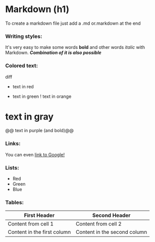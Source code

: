 # Markdown (h1)
To create a markdown file just add a .md or.markdown at the end

### Writing styles:
It's very easy to make some words **bold** and other words *italic* with Markdown. _**Combination of it is also possible**_

### Colored text:
diff
- text in red
+ text in green
! text in orange
# text in gray
@@ text in purple (and bold)@@



### Links: 
You can even [link to Google!](http://google.com)

### Lists:
*   Red
*   Green
*   Blue

### Tables:
First Header | Second Header
------------ | -------------
Content from cell 1 | Content from cell 2
Content in the first column | Content in the second column
